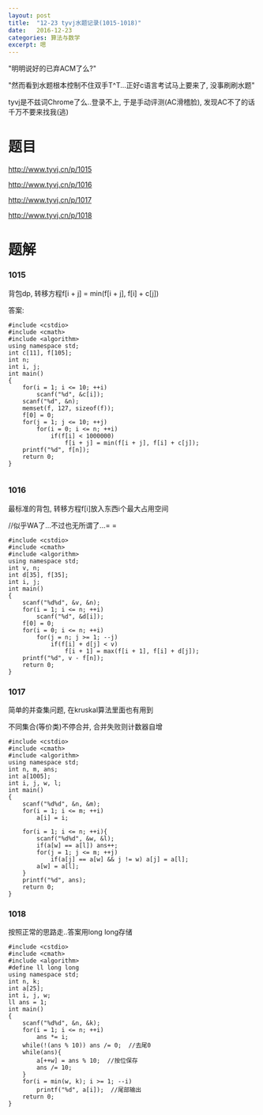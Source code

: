 ```yaml
---
layout: post
title:  "12-23 tyvj水题记录(1015-1018)"
date:   2016-12-23
categories: 算法与数学
excerpt: 嗯
---
```


"明明说好的已弃ACM了么?"

"然而看到水题根本控制不住双手T^T...正好c语言考试马上要来了, 没事刷刷水题"

tyvj是不兹词Chrome了么..登录不上, 于是手动评测(AC滑稽脸), 发现AC不了的话千万不要来找我(逃)

# 题目

http://www.tyvj.cn/p/1015

http://www.tyvj.cn/p/1016

http://www.tyvj.cn/p/1017

http://www.tyvj.cn/p/1018

# 题解

### 1015

背包dp, 转移方程f[i + j] = min(f[i + j], f[i] + c[j])

答案:


```
#include <cstdio>
#include <cmath>
#include <algorithm>
using namespace std;
int c[11], f[105];
int n;
int i, j;
int main()
{
    for(i = 1; i <= 10; ++i)
        scanf("%d", &c[i]);
    scanf("%d", &n);
    memset(f, 127, sizeof(f));
    f[0] = 0;
    for(j = 1; j <= 10; ++j)
        for(i = 0; i <= n; ++i)
            if(f[i] < 1000000)
                f[i + j] = min(f[i + j], f[i] + c[j]);
    printf("%d", f[n]);
    return 0;
}


```

### 1016

最标准的背包, 转移方程f[i]放入东西i个最大占用空间

//似乎WA了...不过也无所谓了...= = 

```
#include <cstdio>
#include <cmath>
#include <algorithm>
using namespace std;
int v, n;
int d[35], f[35];
int i, j;
int main()
{
    scanf("%d%d", &v, &n);
    for(i = 1; i <= n; ++i)
        scanf("%d", &d[i]);
    f[0] = 0;
    for(i = 0; i <= n; ++i)
        for(j = n; j >= 1; --j)
            if(f[i] + d[j] < v)
                f[i + 1] = max(f[i + 1], f[i] + d[j]);
    printf("%d", v - f[n]);
    return 0;
}

```

### 1017

简单的并查集问题, 在kruskal算法里面也有用到

不同集合(等价类)不停合并, 合并失败则计数器自增

```
#include <cstdio>
#include <cmath>
#include <algorithm>
using namespace std;
int n, m, ans;
int a[1005];
int i, j, w, l;
int main()
{
    scanf("%d%d", &n, &m);
    for(i = 1; i <= m; ++i)
        a[i] = i;

    for(i = 1; i <= n; ++i){
        scanf("%d%d", &w, &l);
        if(a[w] == a[l]) ans++;
        for(j = 1; j <= m; ++j)
            if(a[j] == a[w] && j != w) a[j] = a[l];
        a[w] = a[l];
    }
    printf("%d", ans);
    return 0;
}

```

### 1018
按照正常的思路走..答案用long long存储

```
#include <cstdio>
#include <cmath>
#include <algorithm>
#define ll long long
using namespace std;
int n, k;
int a[25];
int i, j, w;
ll ans = 1;
int main()
{
    scanf("%d%d", &n, &k);
    for(i = 1; i <= n; ++i)
        ans *= i;
    while(!(ans % 10)) ans /= 0;  //去尾0
    while(ans){
        a[++w] = ans % 10;  //按位保存
        ans /= 10;
    }
    for(i = min(w, k); i >= 1; --i)
        printf("%d", a[i]);  //尾部输出
    return 0;
}

```